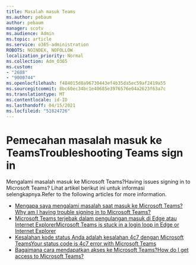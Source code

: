 ```yaml
---
title: Masalah masuk Teams
ms.author: pebaum
author: pebaum
manager: scotv
ms.audience: Admin
ms.topic: article
ms.service: o365-administration
ROBOTS: NOINDEX, NOFOLLOW
localization_priority: Normal
ms.collection: Adm_O365
ms.custom:
- "2688"
- "9000744"
ms.openlocfilehash: f484015d8a96730443ef4b35da5ec59af2419a55
ms.sourcegitcommit: 8bc60ec34bc1e40685e3976576e04a2623f63a7c
ms.translationtype: MT
ms.contentlocale: id-ID
ms.lasthandoff: 04/15/2021
ms.locfileid: "51824726"
---
```

# <a name="troubleshooting-teams-sign-in"></a><span data-ttu-id="b4147-102">Pemecahan masalah masuk ke Teams</span><span class="sxs-lookup"><span data-stu-id="b4147-102">Troubleshooting Teams sign in</span></span> 

<span data-ttu-id="b4147-103">Mengalami masalah masuk ke Microsoft Teams?</span><span class="sxs-lookup"><span data-stu-id="b4147-103">Having issues signing in to Microsoft Teams?</span></span> <span data-ttu-id="b4147-104">Lihat artikel berikut ini untuk informasi selengkapnya.</span><span class="sxs-lookup"><span data-stu-id="b4147-104">Refer to the following articles for more information.</span></span>

- [<span data-ttu-id="b4147-105">Mengapa saya mengalami masalah saat masuk ke Microsoft Teams?</span><span class="sxs-lookup"><span data-stu-id="b4147-105">Why am I having trouble signing in to Microsoft Teams?</span></span>](https://support.office.com/article/a02f683b-61a3-4008-9447-ee60c5593b0f)
- [<span data-ttu-id="b4147-106">Microsoft Teams terjebak dalam pengulangan masuk di Edge atau Internet Explorer</span><span class="sxs-lookup"><span data-stu-id="b4147-106">Microsoft Teams is stuck in a login loop in Edge or Internet Explorer</span></span>](https://docs.microsoft.com/microsoftteams/troubleshoot/teams-sign-in/sign-in-loop)
- [<span data-ttu-id="b4147-107">Kesalahan kode status Anda adalah kesalahan 4c7 dengan Microsoft Teams</span><span class="sxs-lookup"><span data-stu-id="b4147-107">Your status code is 4c7 error with Microsoft Teams</span></span>](https://support.microsoft.com/help/4041047/modern-authentication-failed-here-status-code-is-4c7-when-signing-in-t)
- [<span data-ttu-id="b4147-108">Bagaimana cara mendapatkan akses ke Microsoft Teams?</span><span class="sxs-lookup"><span data-stu-id="b4147-108">How do I get access to Microsoft Teams?</span></span>](https://support.office.com/article/how-do-i-get-access-to-microsoft-teams-fc7f1634-abd3-4f26-a597-9df16e4ca65b)